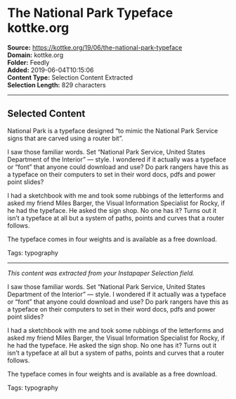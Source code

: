 # The National Park Typeface kottke.org

**Source:** https://kottke.org/19/06/the-national-park-typeface  
**Domain:** kottke.org  
**Folder:** Feedly  
**Added:** 2019-06-04T10:15:06  
**Content Type:** Selection Content Extracted  
**Selection Length:** 829 characters  


---

## Selected Content

National Park is a typeface designed “to mimic the National Park Service signs that are carved using a router bit”.

I saw those familiar words. Set “National Park Service, United States Department of the Interior” — style. I wondered if it actually was a typeface or “font” that anyone could download and use? Do park rangers have this as a typeface on their computers to set in their word docs, pdfs and power point slides?

I had a sketchbook with me and took some rubbings of the letterforms and asked my friend Miles Barger, the Visual Information Specialist for Rocky, if he had the typeface. He asked the sign shop. No one has it? Turns out it isn’t a typeface at all but a system of paths, points and curves that a router follows.

The typeface comes in four weights and is available as a free download.

Tags: typography

---

*This content was extracted from your Instapaper Selection field.*

I saw those familiar words. Set “National Park Service, United States Department of the Interior” — style. I wondered if it actually was a typeface or “font” that anyone could download and use? Do park rangers have this as a typeface on their computers to set in their word docs, pdfs and power point slides?

I had a sketchbook with me and took some rubbings of the letterforms and asked my friend Miles Barger, the Visual Information Specialist for Rocky, if he had the typeface. He asked the sign shop. No one has it? Turns out it isn’t a typeface at all but a system of paths, points and curves that a router follows.

The typeface comes in four weights and is available as a free download.

Tags: typography
